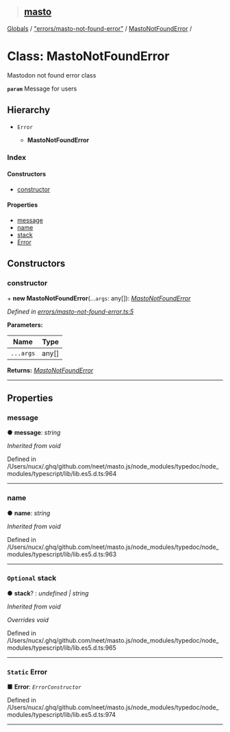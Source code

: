 > ## [masto](../README.md)

[Globals](../globals.md) / ["errors/masto-not-found-error"](../modules/_errors_masto_not_found_error_.md) / [MastoNotFoundError](_errors_masto_not_found_error_.mastonotfounderror.md) /

# Class: MastoNotFoundError

Mastodon not found error class

**`param`** Message for users

## Hierarchy

* `Error`

  * **MastoNotFoundError**

### Index

#### Constructors

* [constructor](_errors_masto_not_found_error_.mastonotfounderror.md#constructor)

#### Properties

* [message](_errors_masto_not_found_error_.mastonotfounderror.md#message)
* [name](_errors_masto_not_found_error_.mastonotfounderror.md#name)
* [stack](_errors_masto_not_found_error_.mastonotfounderror.md#optional-stack)
* [Error](_errors_masto_not_found_error_.mastonotfounderror.md#static-error)

## Constructors

###  constructor

\+ **new MastoNotFoundError**(...`args`: any[]): *[MastoNotFoundError](_errors_masto_not_found_error_.mastonotfounderror.md)*

*Defined in [errors/masto-not-found-error.ts:5](https://github.com/neet/masto.js/blob/80b1796/src/errors/masto-not-found-error.ts#L5)*

**Parameters:**

Name | Type |
------ | ------ |
`...args` | any[] |

**Returns:** *[MastoNotFoundError](_errors_masto_not_found_error_.mastonotfounderror.md)*

___

## Properties

###  message

● **message**: *string*

*Inherited from void*

Defined in /Users/nucx/.ghq/github.com/neet/masto.js/node_modules/typedoc/node_modules/typescript/lib/lib.es5.d.ts:964

___

###  name

● **name**: *string*

*Inherited from void*

Defined in /Users/nucx/.ghq/github.com/neet/masto.js/node_modules/typedoc/node_modules/typescript/lib/lib.es5.d.ts:963

___

### `Optional` stack

● **stack**? : *undefined | string*

*Inherited from void*

*Overrides void*

Defined in /Users/nucx/.ghq/github.com/neet/masto.js/node_modules/typedoc/node_modules/typescript/lib/lib.es5.d.ts:965

___

### `Static` Error

■ **Error**: *`ErrorConstructor`*

Defined in /Users/nucx/.ghq/github.com/neet/masto.js/node_modules/typedoc/node_modules/typescript/lib/lib.es5.d.ts:974

___